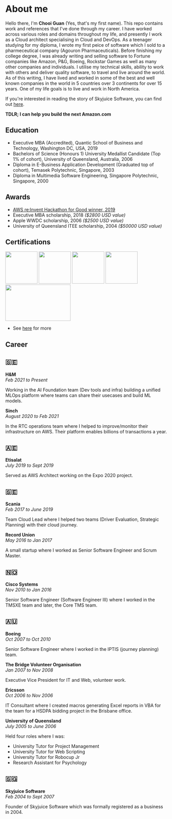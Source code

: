 
# About me
Hello there, I'm **Chooi Guan** (Yes, that's my first name).  This repo contains work and references that I've done through my career.  I have worked across various roles and domains throughout my life, and presently I work as a Cloud architect specialising in Cloud and DevOps.  As a teenager studying for my diploma, I wrote my first peice of software which I sold to a pharmeceutical company (Agouron Pharmaceuticals).  Before finishing my college degree, I was already writing and selling software to Fortune companies like Amazon, P&G, Boeing, Rockstar Games as well as many other companies and individuals.  I utilise my technical skills, ability to work with others and deliver quality software, to travel and live around the world.  As of this writing, I have lived and worked in some of the best and well known companies in the world in 5 countries over 3 continents for over 15 years.  One of my life goals is to live and work in North America.

If you're interested in reading the story of Skyjuice Software, you can find out [here](http://bit.ly/soe2008).

**TDLR; I can help you build the next Amazon.com**

## Education
* Executive MBA (Accredited), Quantic School of Business and Technology, Washington DC, USA, 2019
* Bachelors of Science (Honours 1) University Medallist Candidate (Top 1% of cohort), University of Queensland, Australia, 2006
* Diploma in E-Business Application Development (Graduated top of cohort), Temasek Polytechnic, Singapore, 2003
* Diploma in Multimedia Software Engineering, Singapore Polytechnic, Singapore, 2000

## Awards
* [AWS re:Invent Hackathon for Good winner, 2019](https://aws.amazon.com/blogs/publicsector/reinvent-2019-nonprofit-hackathon-for-good-crowns-winner-to-support-mental-and-emotional-well-being-nonprofit/#:~:text=At%20the%20re%3AInvent%202019,Institute%2C%20and%20Vibrant%20Emotional%20Health.)
* Executive MBA scholarship, 2018 *($2800 USD value)*
* Apple WWDC scholarship, 2006 *($2500 USD value)*
* University of Queensland ITEE scholarship, 2004 *($50000 USD value)*

## Certifications
<a href="https://www.credly.com/badges/c54918d6-6370-4099-afa8-122d6d4fa067" target="_blank"><img src="https://images.credly.com/size/680x680/images/4bc21d8b-4afe-4fbd-9a90-a9de8bf7b240/AWS-SolArchitect-Associate-2020.png" width="100px" height="100px"></a>
<a href="https://badgr.com/backpack/badges/608738375c23af1781901a8a" target="_blank"><img src="https://media.badgr.com/uploads/badges/assertion-0fi5hTs4R72BgTQVc6FF_A.png" width="100px" height="100px"></a>
<a href="https://devpost.com/cloudarchitect/achievements" target="_blank"><img src="https://cdn.iconscout.com/icon/free/png-512/devpost-569520.png" width="100px" height="100px"/></a>
<a href="https://www.hackerrank.com/minimice" target="_blank"><img src="https://upload.wikimedia.org/wikipedia/commons/6/65/HackerRank_logo.png" width="100px" height="100px"></a>
<a href="#" target="_blank"><img src="https://www.angelleye.com/wp-content/uploads/2011/07/paypal-certified-developer-logo-featured.png" width="203px" height="113px"></a>

* See [here](https://www.dropbox.com/s/6dkoz9zes4s6llr/cv-certifications-2018.pdf?dl=0) for more

## Career
## 🇸🇪
**H&M**  
*Feb 2021 to Present*

Working in the AI Foundation team (Dev tools and infra) building a unified MLOps platform where teams can share their usecases and build ML models.

**Sinch**  
*August 2020 to Feb 2021*

In the RTC operations team where I helped to improve/monitor their infrastructure on AWS.  Their platform enables billions of transactions a year.

## 🇦🇪
**Etisalat**  
*July 2019 to Sept 2019*

Served as AWS Architect working on the Expo 2020 project.

## 🇸🇪
**Scania**  
*Feb 2017 to June 2019*

Team Cloud Lead where I helped two teams (Driver Evaluation, Strategic Planning) with their cloud journey.

**Record Union**  
*May 2016 to Jan 2017*

A small startup where I worked as Senior Software Engineer and Scrum Master.

## 🇳🇴
**Cisco Systems**  
*Nov 2010 to Jan 2016*

Senior Software Engineer (Software Engineer III) where I worked in the TMSXE team and later, the Core TMS team.

## 🇦🇺

**Boeing**  
*Oct 2007 to Oct 2010*

Senior Software Engineer where I worked in the IPTIS (journey planning) team.

**The Bridge Volunteer Organisation**  
*Jan 2007 to Nov 2008* 

Executive Vice President for IT and Web, volunteer work.

**Ericsson**  
*Oct 2006 to Nov 2006*

IT Consultant where I created macros generating Excel reports in VBA for the team for a HSDPA bidding project in the Brisbane office.

**University of Queensland**  
*July 2005 to June 2006*

Held four roles where I was:
- University Tutor for Project Management
- University Tutor for Web Scripting
- University Tutor for Robocup Jr 
- Research Assistant for Psychology


## 🇸🇬
**Skyjuice Software**  
*Feb 2004 to Sept 2007*

Founder of Skyjuice Software which was formally registered as a business in 2004.
